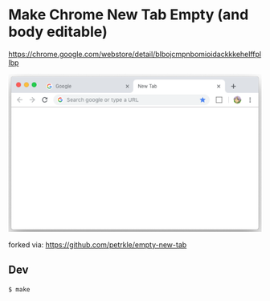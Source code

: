 # Make Chrome New Tab Empty (and body editable)

https://chrome.google.com/webstore/detail/blbojcmpnbomioidackkkehelffpllbp

![ss](https://github.com/mitnk/chrome-empty-tab/raw/master/screenshot.png)

forked via: https://github.com/petrkle/empty-new-tab

## Dev

```
$ make
```
